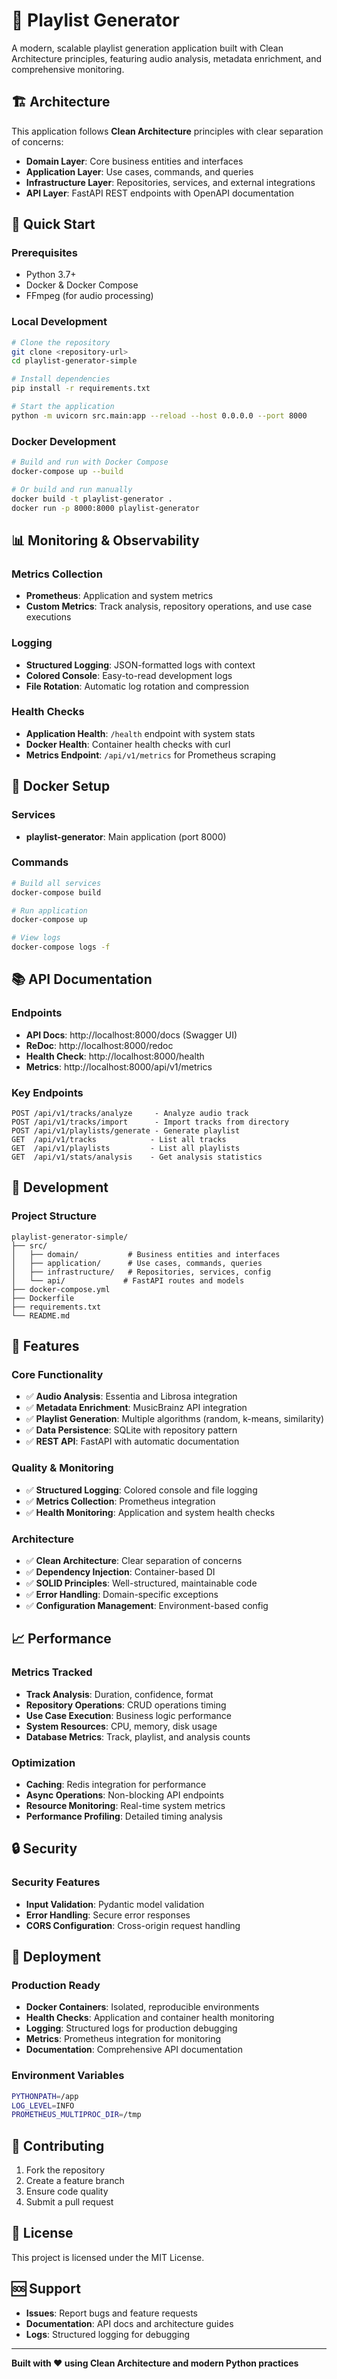 # 🎵 Playlist Generator

A modern, scalable playlist generation application built with Clean Architecture principles, featuring audio analysis, metadata enrichment, and comprehensive monitoring.

## 🏗️ Architecture

This application follows **Clean Architecture** principles with clear separation of concerns:

- **Domain Layer**: Core business entities and interfaces
- **Application Layer**: Use cases, commands, and queries
- **Infrastructure Layer**: Repositories, services, and external integrations
- **API Layer**: FastAPI REST endpoints with OpenAPI documentation

## 🚀 Quick Start

### Prerequisites

- Python 3.7+
- Docker & Docker Compose
- FFmpeg (for audio processing)

### Local Development

```bash
# Clone the repository
git clone <repository-url>
cd playlist-generator-simple

# Install dependencies
pip install -r requirements.txt

# Start the application
python -m uvicorn src.main:app --reload --host 0.0.0.0 --port 8000
```

### Docker Development

```bash
# Build and run with Docker Compose
docker-compose up --build

# Or build and run manually
docker build -t playlist-generator .
docker run -p 8000:8000 playlist-generator
```

## 📊 Monitoring & Observability

### Metrics Collection

- **Prometheus**: Application and system metrics
- **Custom Metrics**: Track analysis, repository operations, and use case executions

### Logging

- **Structured Logging**: JSON-formatted logs with context
- **Colored Console**: Easy-to-read development logs
- **File Rotation**: Automatic log rotation and compression

### Health Checks

- **Application Health**: `/health` endpoint with system stats
- **Docker Health**: Container health checks with curl
- **Metrics Endpoint**: `/api/v1/metrics` for Prometheus scraping

## 🐳 Docker Setup

### Services

- **playlist-generator**: Main application (port 8000)

### Commands

```bash
# Build all services
docker-compose build

# Run application
docker-compose up

# View logs
docker-compose logs -f
```

## 📚 API Documentation

### Endpoints

- **API Docs**: http://localhost:8000/docs (Swagger UI)
- **ReDoc**: http://localhost:8000/redoc
- **Health Check**: http://localhost:8000/health
- **Metrics**: http://localhost:8000/api/v1/metrics

### Key Endpoints

```
POST /api/v1/tracks/analyze     - Analyze audio track
POST /api/v1/tracks/import      - Import tracks from directory
POST /api/v1/playlists/generate - Generate playlist
GET  /api/v1/tracks            - List all tracks
GET  /api/v1/playlists         - List all playlists
GET  /api/v1/stats/analysis    - Get analysis statistics
```

## 🔧 Development

### Project Structure

```
playlist-generator-simple/
├── src/
│   ├── domain/           # Business entities and interfaces
│   ├── application/      # Use cases, commands, queries
│   ├── infrastructure/   # Repositories, services, config
│   └── api/             # FastAPI routes and models
├── docker-compose.yml
├── Dockerfile
├── requirements.txt
└── README.md
```

## 🎯 Features

### Core Functionality

- ✅ **Audio Analysis**: Essentia and Librosa integration
- ✅ **Metadata Enrichment**: MusicBrainz API integration
- ✅ **Playlist Generation**: Multiple algorithms (random, k-means, similarity)
- ✅ **Data Persistence**: SQLite with repository pattern
- ✅ **REST API**: FastAPI with automatic documentation

### Quality & Monitoring

- ✅ **Structured Logging**: Colored console and file logging
- ✅ **Metrics Collection**: Prometheus integration
- ✅ **Health Monitoring**: Application and system health checks

### Architecture

- ✅ **Clean Architecture**: Clear separation of concerns
- ✅ **Dependency Injection**: Container-based DI
- ✅ **SOLID Principles**: Well-structured, maintainable code
- ✅ **Error Handling**: Domain-specific exceptions
- ✅ **Configuration Management**: Environment-based config

## 📈 Performance

### Metrics Tracked

- **Track Analysis**: Duration, confidence, format
- **Repository Operations**: CRUD operations timing
- **Use Case Execution**: Business logic performance
- **System Resources**: CPU, memory, disk usage
- **Database Metrics**: Track, playlist, and analysis counts

### Optimization

- **Caching**: Redis integration for performance
- **Async Operations**: Non-blocking API endpoints
- **Resource Monitoring**: Real-time system metrics
- **Performance Profiling**: Detailed timing analysis

## 🔒 Security

### Security Features

- **Input Validation**: Pydantic model validation
- **Error Handling**: Secure error responses
- **CORS Configuration**: Cross-origin request handling

## 🚀 Deployment

### Production Ready

- **Docker Containers**: Isolated, reproducible environments
- **Health Checks**: Application and container health monitoring
- **Logging**: Structured logs for production debugging
- **Metrics**: Prometheus integration for monitoring
- **Documentation**: Comprehensive API documentation

### Environment Variables

```bash
PYTHONPATH=/app
LOG_LEVEL=INFO
PROMETHEUS_MULTIPROC_DIR=/tmp
```

## 🤝 Contributing

1. Fork the repository
2. Create a feature branch
3. Ensure code quality
4. Submit a pull request

## 📄 License

This project is licensed under the MIT License.

## 🆘 Support

- **Issues**: Report bugs and feature requests
- **Documentation**: API docs and architecture guides
- **Logs**: Structured logging for debugging

---

**Built with ❤️ using Clean Architecture and modern Python practices** 